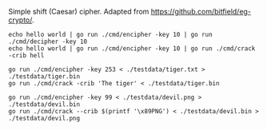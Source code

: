Simple shift (Caesar) cipher. Adapted from https://github.com/bitfield/eg-crypto/.

```
echo hello world | go run ./cmd/encipher -key 10 | go run ./cmd/decipher -key 10
echo hello world | go run ./cmd/encipher -key 10 | go run ./cmd/crack -crib hell

go run ./cmd/encipher -key 253 < ./testdata/tiger.txt > ./testdata/tiger.bin
go run ./cmd/crack -crib 'The tiger' < ./testdata/tiger.bin

go run ./cmd/encipher -key 99 < ./testdata/devil.png > ./testdata/devil.bin
go run ./cmd/crack --crib $(printf '\x89PNG') < ./testdata/devil.bin > ./testdata/devil.png
```